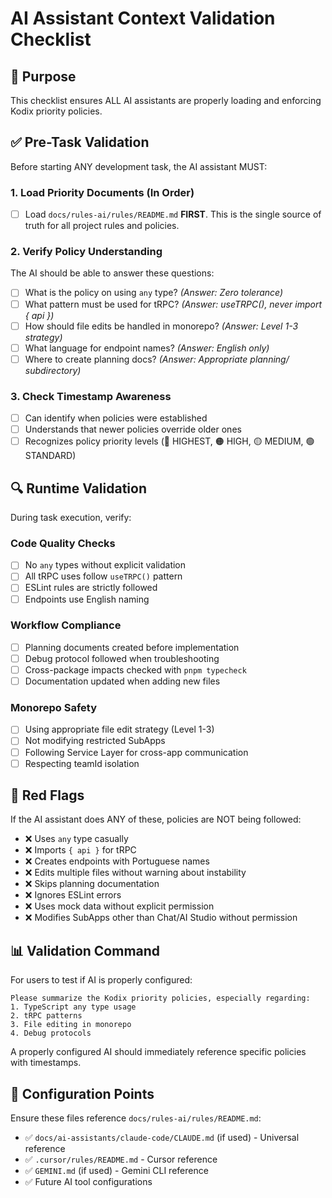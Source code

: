 # AI Assistant Context Validation Checklist

<!-- AI-CONTEXT-PRIORITY: always-include="false" summary-threshold="medium" -->
<!-- AI-METADATA:
category: validation
priority: HIGHEST
enforce: ALWAYS
-->

## 🎯 Purpose

This checklist ensures ALL AI assistants are properly loading and enforcing Kodix priority policies.

## ✅ Pre-Task Validation

Before starting ANY development task, the AI assistant MUST:

### 1. Load Priority Documents (In Order)

- [ ] Load `docs/rules-ai/rules/README.md` **FIRST**. This is the single source of truth for all project rules and policies.

### 2. Verify Policy Understanding

The AI should be able to answer these questions:

- [ ] What is the policy on using `any` type? _(Answer: Zero tolerance)_
- [ ] What pattern must be used for tRPC? _(Answer: useTRPC(), never import { api })_
- [ ] How should file edits be handled in monorepo? _(Answer: Level 1-3 strategy)_
- [ ] What language for endpoint names? _(Answer: English only)_
- [ ] Where to create planning docs? _(Answer: Appropriate planning/ subdirectory)_

### 3. Check Timestamp Awareness

- [ ] Can identify when policies were established
- [ ] Understands that newer policies override older ones
- [ ] Recognizes policy priority levels (🔴 HIGHEST, 🟠 HIGH, 🟡 MEDIUM, 🟢 STANDARD)

## 🔍 Runtime Validation

During task execution, verify:

### Code Quality Checks

- [ ] No `any` types without explicit validation
- [ ] All tRPC uses follow `useTRPC()` pattern
- [ ] ESLint rules are strictly followed
- [ ] Endpoints use English naming

### Workflow Compliance

- [ ] Planning documents created before implementation
- [ ] Debug protocol followed when troubleshooting
- [ ] Cross-package impacts checked with `pnpm typecheck`
- [ ] Documentation updated when adding new files

### Monorepo Safety

- [ ] Using appropriate file edit strategy (Level 1-3)
- [ ] Not modifying restricted SubApps
- [ ] Following Service Layer for cross-app communication
- [ ] Respecting teamId isolation

## 🚨 Red Flags

If the AI assistant does ANY of these, policies are NOT being followed:

- ❌ Uses `any` type casually
- ❌ Imports `{ api }` for tRPC
- ❌ Creates endpoints with Portuguese names
- ❌ Edits multiple files without warning about instability
- ❌ Skips planning documentation
- ❌ Ignores ESLint errors
- ❌ Uses mock data without explicit permission
- ❌ Modifies SubApps other than Chat/AI Studio without permission

## 📊 Validation Command

For users to test if AI is properly configured:

```
Please summarize the Kodix priority policies, especially regarding:
1. TypeScript any type usage
2. tRPC patterns
3. File editing in monorepo
4. Debug protocols
```

A properly configured AI should immediately reference specific policies with timestamps.

## 🔗 Configuration Points

Ensure these files reference `docs/rules-ai/rules/README.md`:

- ✅ `docs/ai-assistants/claude-code/CLAUDE.md` (if used) - Universal reference
- ✅ `.cursor/rules/README.md` - Cursor reference
- ✅ `GEMINI.md` (if used) - Gemini CLI reference
- ✅ Future AI tool configurations

<!-- REQUIRED-BY: [all-ai-assistants] -->
<!-- VALIDATION-FOR: [priority-policies] -->
